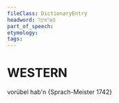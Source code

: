 ```yaml
---
fileClass: DictionaryEntry
headword: פֿאַראיבל
part_of_speech: 
etymology: 
tags: 
---
```


WESTERN
========

vorübel hab'n {Sprach-Meister 1742}